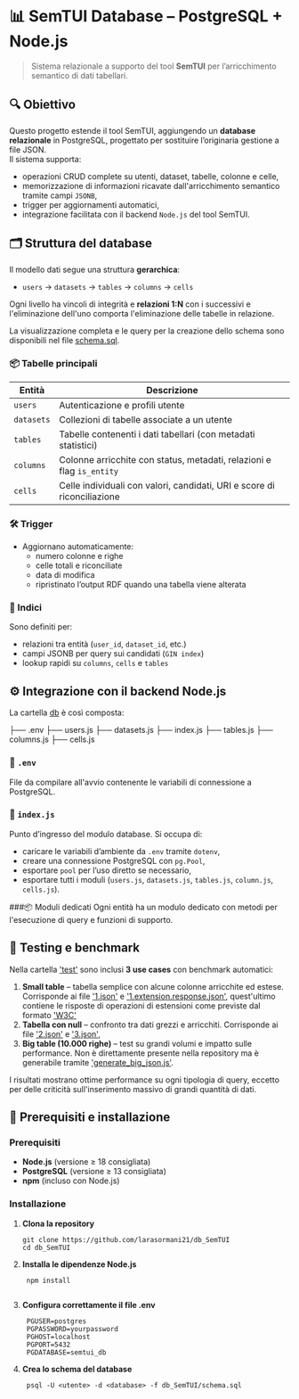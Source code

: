# 📊 SemTUI Database – PostgreSQL + Node.js

> Sistema relazionale a supporto del tool **SemTUI** per l’arricchimento semantico di dati tabellari.

## 🔍 Obiettivo

Questo progetto estende il tool SemTUI, aggiungendo un **database relazionale** in PostgreSQL, progettato per sostituire l’originaria gestione a file JSON.  
Il sistema supporta:
- operazioni CRUD complete su utenti, dataset, tabelle, colonne e celle,
- memorizzazione di informazioni ricavate dall'arricchimento semantico tramite campi `JSONB`,
- trigger per aggiornamenti automatici,
- integrazione facilitata con il backend `Node.js` del tool SemTUI.

## 🗂 Struttura del database

Il modello dati segue una struttura **gerarchica**:
- `users` → `datasets` → `tables` → `columns` → `cells`

Ogni livello ha vincoli di integrità e **relazioni 1:N** con i successivi e l'eliminazione dell'uno comporta l'eliminazione delle tabelle in relazione.

La visualizzazione completa e le query per la creazione dello schema sono disponibili nel file [schema.sql](/schema.sql).

### 📦 Tabelle principali

| Entità     | Descrizione |
|------------|-------------|
| `users`    | Autenticazione e profili utente |
| `datasets` | Collezioni di tabelle associate a un utente |
| `tables`   | Tabelle contenenti i dati tabellari (con metadati statistici) |
| `columns`  | Colonne arricchite con status, metadati, relazioni e flag `is_entity` |
| `cells`    | Celle individuali con valori, candidati, URI e score di riconciliazione |

### 🛠 Trigger

- Aggiornano automaticamente:
  - numero colonne e righe
  - celle totali e riconciliate
  - data di modifica
  - ripristinato l’output RDF quando una tabella viene alterata

### 🧮 Indici

Sono definiti per:
- relazioni tra entità (`user_id`, `dataset_id`, etc.)
- campi JSONB per query sui candidati (`GIN index`)
- lookup rapidi su `columns`, `cells` e `tables`

## ⚙️ Integrazione con il backend Node.js

La cartella [db](/db/) è così composta:

├── .env
├── users.js
├── datasets.js
├── index.js
├── tables.js
├── columns.js
├── cells.js


### 📄 `.env`
File da compilare all'avvio contenente le variabili di connessione a PostgreSQL.

### 🔧 `index.js`
Punto d’ingresso del modulo database. Si occupa di:

- caricare le variabili d’ambiente da `.env` tramite `dotenv`,
- creare una connessione PostgreSQL con `pg.Pool`,
- esportare `pool` per l’uso diretto se necessario,
- esportare tutti i moduli (`users.js`, `datasets.js`, `tables.js`, `column.js`, `cells.js`).

###📦 Moduli dedicati
Ogni entità ha un modulo dedicato con metodi per l'esecuzione di query e funzioni di supporto.

## 🧪 Testing e benchmark

Nella cartella ['test'](/test/) sono inclusi **3 use cases** con benchmark automatici:
1. **Small table** – tabella semplice con alcune colonne arricchite ed estese. Corrisponde ai file ['1.json'](/test/data/1.json) e ['1.extension.response.json'](/test/data/1.extension.response.json), quest'ultimo contiene le risposte di operazioni di estensioni come previste dal formato ['W3C'](https://www.w3.org/community/reports/reconciliation/CG-FINAL-specs-0.2-20230410/#data-extension-responses)
2. **Tabella con null** – confronto tra dati grezzi e arricchiti. Corrisponde ai file ['2.json'](/test/data/2.json) e ['3.json'](/test/data/3.json),
3. **Big table (10.000 righe)** – test su grandi volumi e impatto sulle performance. Non è direttamente presente nella repository ma è generabile tramite ['generate_big_json.js'](/test/generate_big_json.js).

I risultati mostrano ottime performance su ogni tipologia di query, eccetto per delle criticità sull'inserimento massivo di grandi quantità di dati.

## 🚀 Prerequisiti e installazione

### Prerequisiti

- **Node.js** (versione ≥ 18 consigliata)
- **PostgreSQL** (versione ≥ 13 consigliata)
- **npm** (incluso con Node.js)

### Installazione

1. **Clona la repository**
   ```
   git clone https://github.com/larasormani21/db_SemTUI
   cd db_SemTUI
   ```
2. **Installa le dipendenze Node.js**
   ```
    npm install
   ```
   ```
3. **Configura correttamente il file .env**
   ```
    PGUSER=postgres
    PGPASSWORD=yourpassword
    PGHOST=localhost
    PGPORT=5432
    PGDATABASE=semtui_db
   ```
4. **Crea lo schema del database**
   ```
    psql -U <utente> -d <database> -f db_SemTUI/schema.sql
   ```
